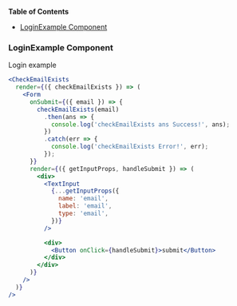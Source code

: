 <!-- START doctoc generated TOC please keep comment here to allow auto update -->
<!-- DON'T EDIT THIS SECTION, INSTEAD RE-RUN doctoc TO UPDATE -->

**Table of Contents**

- [LoginExample Component](#loginexample-component)

<!-- END doctoc generated TOC please keep comment here to allow auto update -->

### LoginExample Component

Login example

```jsx
<CheckEmailExists
  render={({ checkEmailExists }) => (
    <Form
      onSubmit={({ email }) => {
        checkEmailExists(email)
          .then(ans => {
            console.log('checkEmailExists ans Success!', ans);
          })
          .catch(err => {
            console.log('checkEmailExists Error!', err);
          });
      }}
      render={({ getInputProps, handleSubmit }) => (
        <div>
          <TextInput
            {...getInputProps({
              name: 'email',
              label: 'email',
              type: 'email',
            })}
          />

          <div>
            <Button onClick={handleSubmit}>submit</Button>
          </div>
        </div>
      )}
    />
  )}
/>
```
